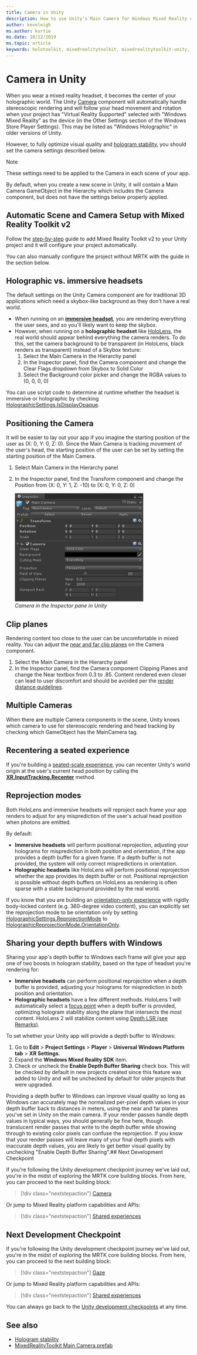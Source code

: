 ```yaml
---
title: Camera in Unity
description: How to use Unity's Main Camera for Windows Mixed Reality development to do holographic rendering.
author: keveleigh
ms.author: kurtie
ms.date: 10/22/2019
ms.topic: article
keywords: holotoolkit, mixedrealitytoolkit, mixedrealitytoolkit-unity, holographic rendering, holographic, immersive, focus point, depth buffer, orientation-only, positional, opaque, transparent, clip
---
```


# Camera in Unity

When you wear a mixed reality headset, it becomes the center of your holographic world. The Unity [Camera](https://docs.unity3d.com/Manual/class-Camera.html) component will automatically handle stereoscopic rendering and will follow your head movement and rotation when your project has "Virtual Reality Supported" selected with "Windows Mixed Reality" as the device (in the Other Settings section of the Windows Store Player Settings). This may be listed as "Windows Holographic" in older versions of Unity.

However, to fully optimize visual quality and [hologram stability](hologram-stability.md), you should set the camera settings described below.

>[!NOTE]
>These settings need to be applied to the Camera in each scene of your app.
>
>By default, when you create a new scene in Unity, it will contain a Main Camera GameObject in the Hierarchy which includes the Camera component, but does not have the settings below properly applied.

## Automatic Scene and Camera Setup with Mixed Reality Toolkit v2

Follow the [step-by-step](https://microsoft.github.io/MixedRealityToolkit-Unity/Documentation/GettingStartedWithTheMRTK.html) guide to add Mixed Reality Toolkit v2 to your Unity project and it will configure your project automatically.

You can also manually configure the project without MRTK with the guide in the section below.

## Holographic vs. immersive headsets

The default settings on the Unity Camera component are for traditional 3D applications which need a skybox-like background as they don't have a real world.

* When running on an **[immersive headset](immersive-headset-hardware-details.md)**, you are rendering everything the user sees, and so you'll likely want to keep the skybox.
* However, when running on a **holographic headset** like [HoloLens](hololens-hardware-details.md), the real world should appear behind everything the camera renders. To do this, set the camera background to be transparent (in HoloLens, black renders as transparent) instead of a Skybox texture:
    1. Select the Main Camera in the Hierarchy panel
    2. In the Inspector panel, find the Camera component and change the Clear Flags dropdown from Skybox to Solid Color
    3. Select the Background color picker and change the RGBA values to (0, 0, 0, 0)

You can use script code to determine at runtime whether the headset is immersive or holographic by checking [HolographicSettings.IsDisplayOpaque](https://docs.unity3d.com/ScriptReference/XR.WSA.HolographicSettings.IsDisplayOpaque.html).

## Positioning the Camera

It will be easier to lay out your app if you imagine the starting position of the user as (X: 0, Y: 0, Z: 0). Since the Main Camera is tracking movement of the user's head, the starting position of the user can be set by setting the starting position of the Main Camera.

1. Select Main Camera in the Hierarchy panel
2. In the Inspector panel, find the Transform component and change the Position from (X: 0, Y: 1, Z: -10) to (X: 0, Y: 0, Z: 0)

   ![Camera in the Inspector pane in Unity](images/maincamera-350px.png)  
   *Camera in the Inspector pane in Unity*

## Clip planes

Rendering content too close to the user can be uncomfortable in mixed reality. You can adjust the [near and far clip planes](hologram-stability.md#hologram-render-distances) on the Camera component.

1. Select the Main Camera in the Hierarchy panel
2. In the Inspector panel, find the Camera component Clipping Planes and change the Near textbox from 0.3 to .85. Content rendered even closer can lead to user discomfort and should be avoided per the [render distance guidelines](hologram-stability.md#hologram-render-distances).

## Multiple Cameras

When there are multiple Camera components in the scene, Unity knows which camera to use for stereoscopic rendering and head tracking by checking which GameObject has the MainCamera tag.

## Recentering a seated experience

If you're building a [seated-scale experience](coordinate-systems.md), you can recenter Unity's world origin at the user's current head position by calling the **[XR.InputTracking.Recenter](https://docs.unity3d.com/ScriptReference/XR.InputTracking.Recenter.html)** method.

## Reprojection modes

Both HoloLens and immersive headsets will reproject each frame your app renders to adjust for any misprediction of the user's actual head position when photons are emitted.

By default:

* **Immersive headsets** will perform positional reprojection, adjusting your holograms for misprediction in both position and orientation, if the app provides a depth buffer for a given frame.  If a depth buffer is not provided, the system will only correct mispredictions in orientation.
* **Holographic headsets** like HoloLens will perform positional reprojection whether the app provides its depth buffer or not.  Positional reprojection is possible without depth buffers on HoloLens as rendering is often sparse with a stable background provided by the real world.

If you know that you are building an [orientation-only experience](coordinate-systems-in-unity.md#building-an-orientation-only-or-seated-scale-experience) with rigidly body-locked content (e.g. 360-degree video content), you can explicitly set the reprojection mode to be orientation only by setting [HolographicSettings.ReprojectionMode](https://docs.unity3d.com/ScriptReference/XR.WSA.HolographicSettings.ReprojectionMode.html) to [HolographicReprojectionMode.OrientationOnly](https://docs.unity3d.com/ScriptReference/XR.WSA.HolographicSettings.HolographicReprojectionMode.html).

## Sharing your depth buffers with Windows

Sharing your app's depth buffer to Windows each frame will give your app one of two boosts in hologram stability, based on the type of headset you're rendering for:

* **Immersive headsets** can perform positional reprojection when a depth buffer is provided, adjusting your holograms for misprediction in both position and orientation.
* **Holographic headsets** have a few different methods. HoloLens 1 will automatically select a [focus point](focus-point-in-unity.md) when a depth buffer is provided, optimizing hologram stability along the plane that intersects the most content. HoloLens 2 will stabilize content using [Depth LSR (see Remarks)](https://docs.microsoft.com/uwp/api/windows.graphics.holographic.holographiccamerarenderingparameters.setfocuspoint).

To set whether your Unity app will provide a depth buffer to Windows:

1. Go to **Edit** > **Project Settings** > **Player** > **Universal Windows Platform tab** > **XR Settings**.
2. Expand the **Windows Mixed Reality SDK** item.
3. Check or uncheck the **Enable Depth Buffer Sharing** check box.  This will be checked by default in new projects created since this feature was added to Unity and will be unchecked by default for older projects that were upgraded.

Providing a depth buffer to Windows can improve visual quality so long as Windows can accurately map the normalized per-pixel depth values in your depth buffer back to distances in meters, using the near and far planes you've set in Unity on the main camera.  If your render passes handle depth values in typical ways, you should generally be fine here, though translucent render passes that write to the depth buffer while showing through to existing color pixels can confuse the reprojection.  If you know that your render passes will leave many of your final depth pixels with inaccurate depth values, you are likely to get better visual quality by unchecking "Enable Depth Buffer Sharing".## Next Development Checkpoint

If you're following the Unity development checkpoint journey we've laid out, you're in the midst of exploring the MRTK core building blocks. From here, you can proceed to the next building block: 

> [!div class="nextstepaction"]
> [Camera](camera-in-unity.md)

Or jump to Mixed Reality platform capabilities and APIs:

> [!div class="nextstepaction"]
> [Shared experiences](shared-experiences-in-unity.md)

## Next Development Checkpoint

If you're following the Unity development checkpoint journey we've laid out, you're in the midst of exploring the MRTK core building blocks. From here, you can proceed to the next building block: 

> [!div class="nextstepaction"]
> [Gaze](gaze-in-unity.md)

Or jump to Mixed Reality platform capabilities and APIs:

> [!div class="nextstepaction"]
> [Shared experiences](shared-experiences-in-unity.md)

You can always go back to the [Unity development checkpoints](unity-development-overview.md#2-core-building-blocks) at any time.

## See also

* [Hologram stability](hologram-stability.md)
* [MixedRealityToolkit Main Camera.prefab](https://github.com/Microsoft/MixedRealityToolkit-Unity/tree/htk_release/Assets/HoloToolkit/Input/Prefabs)
